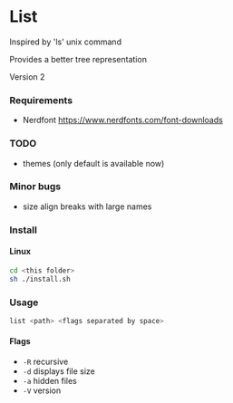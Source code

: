 # List

Inspired by 'ls' unix command

Provides a better tree representation

Version 2

### Requirements

- Nerdfont https://www.nerdfonts.com/font-downloads

### TODO

- themes (only default is available now)

### Minor bugs

- size align breaks with large names

### Install

#### Linux

```sh
cd <this folder>
sh ./install.sh
```

### Usage
``` bash
list <path> <flags separated by space>
```

#### Flags

- ```-R``` recursive 
- ```-d``` displays file size
- ```-a``` hidden files
- ```-V``` version
